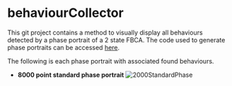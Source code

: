 # behaviourCollector
This git project contains a method to visually display all behaviours detected by a phase portrait of a 2 state FBCA. The code used to generate phase portraits can be accessed [here](https://github.com/mkreitze/mastersThesis).

The following is each phase portrait with associated found behaviours.

* **8000 point standard phase portrait**
![2000StandardPhase](https://github.com/mkreitze/behaviourCollector/tree/master/1200PhasePortDecibR%20file/1200PhasePortDeci)
